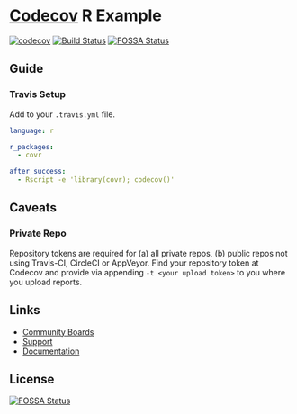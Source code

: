 # [Codecov](https://codecov.io) R Example

[![codecov](https://codecov.io/github/codecov/example-r/branch/master/graphs/badge.svg)](https://codecov.io/github/codecov/example-r)
[![Build Status](https://img.shields.io/travis/codecov/example-r/master.svg)](https://travis-ci.org/codecov/example-r)
[![FOSSA Status](https://app.fossa.com/api/projects/git%2Bgithub.com%2Fcodecov%2Fexample-r.svg?type=shield)](https://app.fossa.com/projects/git%2Bgithub.com%2Fcodecov%2Fexample-r?ref=badge_shield)

## Guide
### Travis Setup

Add to your `.travis.yml` file.

```yml
language: r

r_packages:
  - covr

after_success:
  - Rscript -e 'library(covr); codecov()'
```

## Caveats
### Private Repo
Repository tokens are required for (a) all private repos, (b) public repos not using Travis-CI, CircleCI or AppVeyor. Find your repository token at Codecov and provide via appending `-t <your upload token>` to you where you upload reports.

## Links
- [Community Boards](https://community.codecov.io)
- [Support](https://codecov.io/support)
- [Documentation](https://docs.codecov.io)


## License
[![FOSSA Status](https://app.fossa.com/api/projects/git%2Bgithub.com%2Fcodecov%2Fexample-r.svg?type=large)](https://app.fossa.com/projects/git%2Bgithub.com%2Fcodecov%2Fexample-r?ref=badge_large)